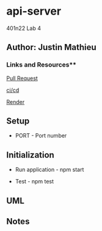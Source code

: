# api-server

401n22 Lab 4

## Author: Justin Mathieu  

### Links and Resources**  

[Pull Request]()

[ci/cd]()

[Render]()

## Setup

- PORT - Port number  

## Initialization  

- Run application - npm start  

- Test - npm test

## UML

## Notes

 
